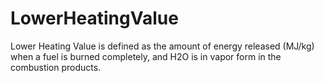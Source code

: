 LowerHeatingValue
=================

Lower Heating Value is defined as the amount of energy released (MJ/kg) when a fuel is burned completely, and H2O is in vapor form in the combustion products.
